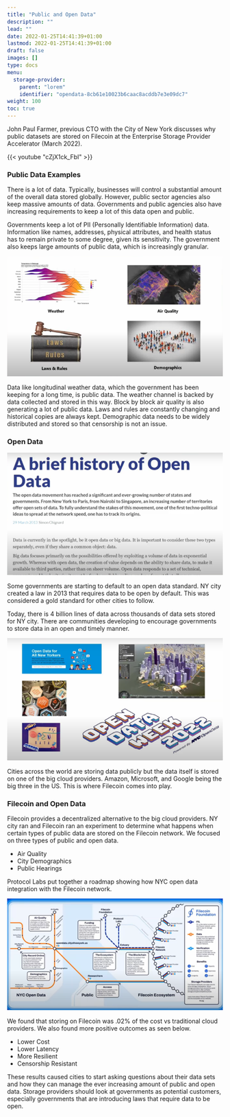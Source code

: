 ```yaml
---
title: "Public and Open Data"
description: ""
lead: ""
date: 2022-01-25T14:41:39+01:00
lastmod: 2022-01-25T14:41:39+01:00
draft: false
images: []
type: docs
menu:
  storage-provider:
    parent: "lorem"
    identifier: "opendata-8cb61e10023b6caac8acddb7e3e09dc7"
weight: 100
toc: true
---
```


John Paul Farmer, previous CTO with the City of New York discusses why public datasets are stored on Filecoin at the Enterprise Storage Provider Accelerator (March 2022).

{{< youtube "cZjX1ck_FbI" >}}

### Public Data Examples

There is a lot of data. Typically, businesses will control a substantial amount of the overall data stored globally. However, public sector agencies also keep massive amounts of data. Governments and public agencies also have increasing requirements to keep a lot of this data open and public. 

Governments keep a lot of PII (Personally Identifiable Information) data. Information like names, addresses, physical attributes, and health status has to remain private to some degree, given its sensitivity. The government also keeps large amounts of public data, which is increasingly granular. 

![Types of Data](1.png)

Data like longitudinal weather data, which the government has been keeping for a long time, is public data. The weather channel is backed by data collected and stored in this way. Block by block air quality is also generating a lot of public data. Laws and rules are constantly changing and historical copies are always kept. Demographic data needs to be widely distributed and stored so that censorship is not an issue. 

### Open Data

![Open Data](2.png)

Some governments are starting to default to an open data standard. NY city created a law in 2013 that requires data to be open by default. This was considered a gold standard for other cities to follow. 

Today, there is 4 billion lines of data across thousands of data sets stored for NY city. There are communities developing to encourage governments to store data in an open and timely manner. 

![Community Groups](3.png)

Cities across the world are storing data publicly but the data itself is stored on one of the big cloud providers. Amazon, Microsoft, and Google being the big three in the US. This is where Filecoin comes into play. 

### Filecoin and Open Data

Filecoin provides a decentralized alternative to the big cloud providers. NY city ran and Filecoin ran an experiment to determine what happens when certain types of public data are stored on the Filecoin network. We focused on three types of public and open data. 

- Air Quality
- City Demographics
- Public Hearings

Protocol Labs put together a roadmap showing how NYC open data integration with the Filecoin network. 

![Roadmap](4.png)

We found that storing on Filecoin was .02% of the cost vs traditional cloud providers. We also found more positive outcomes as seen below. 

- Lower Cost
- Lower Latency
- More Resilient
- Censorship Resistant

These results caused cities to start asking questions about their data sets and how they can manage the ever increasing amount of public and open data. Storage providers should look at governments as potential customers, especially governments that are introducing laws that require data to be open.
